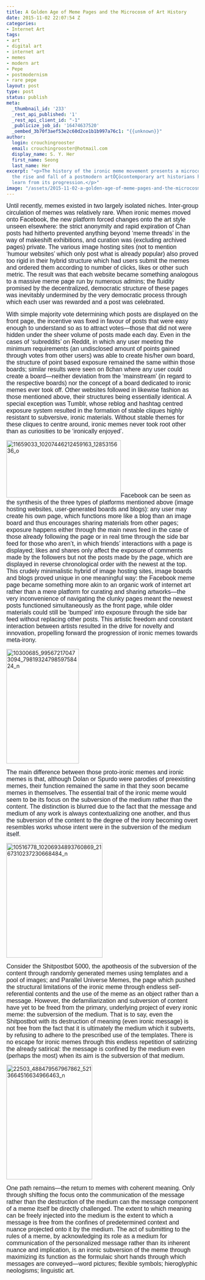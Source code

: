 ```yaml
---
title: A Golden Age of Meme Pages and the Microcosm of Art History
date: 2015-11-02 22:07:54 Z
categories:
- Internet Art
tags:
- art
- digital art
- internet art
- memes
- modern art
- Pepe
- postmodernism
- rare pepe
layout: post
type: post
status: publish
meta:
  _thumbnail_id: '233'
  _rest_api_published: '1'
  _rest_api_client_id: "-1"
  _publicize_job_id: '16474637520'
  _oembed_3b70f3aef53e2c60d2ce1b1b997a76c1: "{{unknown}}"
author:
  login: crouchingrooster
  email: crouchingrooster@hotmail.com
  display_name: S. Y. Her
  first_name: Seong
  last_name: Her
excerpt: "<p>The history of the ironic meme movement presents a microcosmic example of
  the rise and fall of a postmodern artÔÇöcontemporary art historians have much to
  learn from its progression.</p>"
image: "/assets/2015-11-02-a-golden-age-of-meme-pages-and-the-microcosm-of-art-history/11659033_10207446212459163_1285315636_o.jpg"
---
```


<p><span style="color:#141823;"><span style="font-family:Helvetica, sans-serif;"><span style="font-size:medium;">Until recently, memes existed in two largely isolated niches. Inter-group circulation of memes was relatively rare. When ironic memes moved onto Facebook, the new platform forced changes onto the art style unseen elsewhere: the strict anonymity and rapid expiration of Chan posts had hitherto prevented anything beyond ‘meme threads’ in the way of makeshift exhibitions, and curation was (excluding archived pages) private. The various image hosting sites (not to mention ‘humour websites’ which only post what is already popular) also proved too rigid in their hybrid structure which had users submit the memes and ordered them according to number of clicks, likes or other such metric. The result was that each website became something analogous to a massive meme page run by numerous admins; the fluidity promised by the decentralized, democratic structure of these pages was inevitably undermined by the very democratic process through which each user was rewarded and a post was celebrated. </span></span></span></p>
<p><span style="color:#141823;"><span style="font-family:Helvetica, sans-serif;"><span style="font-size:medium;">With simple majority vote determining which posts are displayed on the front page, the incentive was fixed in favour of posts that were easy enough to understand so as to attract votes—those that did not were hidden under the sheer volume of posts made each day. Even in the cases of ‘subreddits’ on Reddit, in which any user meeting the minimum requirements (an undisclosed amount of points gained through votes from other users) was able to create his/her own board, the structure of point based exposure remained the same within those boards; similar results were seen on 8chan where any user could create a board—neither deviation from the ‘mainstream’ (in regard to the respective boards) nor the concept of a board dedicated to ironic memes ever took off. Other websites followed in likewise fashion as those mentioned above, their structures being essentially identical. A special exception was Tumblr, whose reblog and hashtag centred exposure system resulted in the formation of stable cliques highly resistant to subversive, ironic materials. Without </span></span></span><span style="color:#141823;"><span style="font-family:Helvetica, sans-serif;"><span style="font-size:medium;">stable themes for these cliques to centre around, ironic memes never took root other than as curiosities to be ‘ironically enjoyed’.</span></span></span></p>
<p><a href="{{ site.baseurl }}/assets/2015-11-02-a-golden-age-of-meme-pages-and-the-microcosm-of-art-history/11659033_10207446212459163_1285315636_o.jpg"><img class="size-medium wp-image-238 aligncenter" src="{{ site.baseurl }}/assets/2015-11-02-a-golden-age-of-meme-pages-and-the-microcosm-of-art-history/11659033_10207446212459163_1285315636_o.jpg" alt="11659033_10207446212459163_1285315636_o" width="300" height="150" /></a><span style="font-family:Helvetica, sans-serif;"><span style="font-size:medium;"><span style="color:#141823;">Facebook can be seen as the synthesis of the three types of platforms mentioned above (image hosting websites, user-generated boards and blogs): any user may create his own page, which functions more like a blog than an image board and thus encourages sharing materials from other pages; exposure happens either through the main news feed in the case of those already following the page or in real time through the side bar feed for those who aren’t, in which friends’ interactions with a page is displayed; likes and shares only affect the exposure of comments made by the followers but not the posts made by the page, which are displayed in reverse chronological order with the newest at the top. This crudely minimalistic hybrid of image hosting sites, image boards and blogs proved unique in one meaningful way: the Facebook meme page became something more akin to an organic work of internet art rather than a mere platform for curating and sharing artworks—the very inconvenience of navigating the clunky pages meant the newest posts functioned simultaneously as the front page, while older materials could still be ‘bumped’ into exposure through the side bar feed without replacing other posts. This artistic freedom and constant interaction between artists resulted in the drive for novelty and innovation, propelling forward the progression of ironic memes towards meta-irony.</span></span></span></p>
<p><a href="{{ site.baseurl }}/assets/2015-11-02-a-golden-age-of-meme-pages-and-the-microcosm-of-art-history/10300685_995672170473094_7981932479859758424_n.jpg?w=190" alt="10300685_995672170473094_7981932479859758424_n"><img class="size-medium wp-image-235 aligncenter" src="{{ site.baseurl }}/assets/2015-11-02-a-golden-age-of-meme-pages-and-the-microcosm-of-art-history/10300685_995672170473094_7981932479859758424_n.jpg?w=190" alt="10300685_995672170473094_7981932479859758424_n" width="190" height="300" /></a></p>
<p><span style="color:#141823;"><span style="font-family:Helvetica, sans-serif;"><span style="font-size:medium;">The main difference between those proto-ironic memes and ironic memes is that, although Dolan or Spurdo were parodies of preexisting memes, their function remained the same in that they soon became memes in themselves. The essential trait of the ironic meme would seem to be its focus on the subversion of the medium rather than the content. The distinction is blurred due to the fact that the message and medium of any work is always contextualizing one another, and thus the subversion of the content to the degree of the irony becoming overt resembles works whose intent were in the subversion of the medium itself. </span></span></span></p>
<p><a href="{{ site.baseurl }}/assets/2015-11-02-a-golden-age-of-meme-pages-and-the-microcosm-of-art-history/10516778_10206934893760869_2167310237230668484_n.jpg"><img class="size-medium wp-image-236 aligncenter" src="{{ site.baseurl }}/assets/2015-11-02-a-golden-age-of-meme-pages-and-the-microcosm-of-art-history/10516778_10206934893760869_2167310237230668484_n.jpg" alt="10516778_10206934893760869_2167310237230668484_n" width="252" height="300" /></a></p>
<p><span style="font-family:Helvetica, sans-serif;"><span style="font-size:medium;">Consider the Shitpostbot 5000, the apotheosis of the subversion of the content through randomly generated memes using templates and a pool of images; and Parallel Universe Memes, the page which pushed the structural limitations of the ironic meme through endless self-referential contents and the use of the meme as an object rather than a message. However, the defamiliarization and subversion of content have yet to be freed from the primary, underlying project of every ironic meme: the subversion of the medium. That is to say, even the Shitpostbot with its destruction of meaning (even ironic message) is not free from the fact that it is ultimately the medium which it subverts, by refusing to adhere to the prescribed use of the templates. There is no escape for ironic memes through this endless repetition of satirizing the already satirical: the message is confined by the medium even (perhaps the most) when its aim is the subversion of that medium.</span></span></p>
<p><a href="{{ site.baseurl }}/assets/2015-11-02-a-golden-age-of-meme-pages-and-the-microcosm-of-art-history/22503_488479567967862_5213664516634966463_n.jpg"><img class="size-medium wp-image-239 aligncenter" src="{{ site.baseurl }}/assets/2015-11-02-a-golden-age-of-meme-pages-and-the-microcosm-of-art-history/22503_488479567967862_5213664516634966463_n.jpg" alt="22503_488479567967862_5213664516634966463_n" width="225" height="300" /></a></p>
<p><span style="font-family:Helvetica, sans-serif;"><span style="font-size:medium;">One path remains—the return to memes with coherent meaning. Only through shifting the focus onto the communication of the message rather than the destruction of the medium can the message component of a meme itself be directly challenged. The extent to which meaning can be freely injected into the medium is the extent to which a message is free from the confines of predetermined context and nuance projected onto it by the medium. The act of submitting to the rules of a meme, by acknowledging its role as a medium for communication of the personalized message rather than its inherent nuance and implication, is an ironic subversion of the meme through maximizing its function as the formulaic short hands through which messages are conveyed—word pictures; flexible symbols; hieroglyphic neologisms; linguistic art. </span></span></p>
